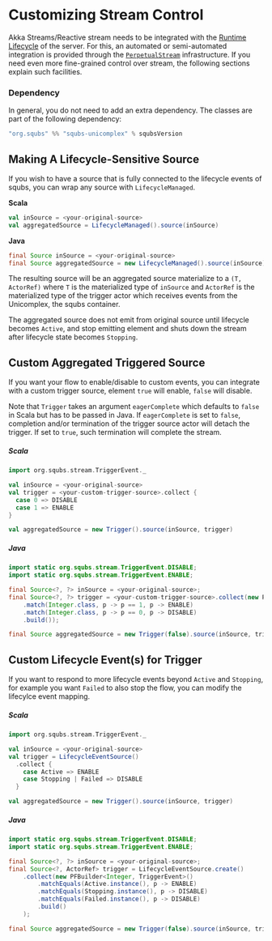 # Customizing Stream Control

Akka Streams/Reactive stream needs to be integrated with the [Runtime Lifecycle](lifecycle.md) of the server. For this, an automated or semi-automated integration is provided through the [`PerpetualStream`](perpetualstream.md) infrastructure. If you need even more fine-grained control over stream, the following sections explain such facilities.

### Dependency

In general, you do not need to add an extra dependency. The classes are part of the following dependency:

```scala
"org.squbs" %% "squbs-unicomplex" % squbsVersion
```


## Making A Lifecycle-Sensitive Source

If you wish to have a source that is fully connected to the lifecycle events of squbs, you can wrap any source with `LifecycleManaged`.

**Scala**

```scala
val inSource = <your-original-source>
val aggregatedSource = LifecycleManaged().source(inSource)
```

**Java**

```java
final Source inSource = <your-original-source>
final Source aggregatedSource = new LifecycleManaged().source(inSource);
```

The resulting source will be an aggregated source materialize to a `(T, ActorRef)` where `T` is the materialized type of `inSource` and `ActorRef` is the materialized type of the trigger actor which receives events from the Unicomplex, the squbs container.

The aggregated source does not emit from original source until lifecycle becomes `Active`, and stop emitting element and shuts down the stream after lifecycle state becomes `Stopping`.

## Custom Aggregated Triggered Source
If you want your flow to enable/disable to custom events, you can integrate with a custom trigger source,
element `true` will enable, `false` will disable.

Note that `Trigger` takes an argument `eagerComplete` which defaults to `false` in Scala but has to be
passed in Java. If `eagerComplete` is set to `false`, completion and/or termination of the trigger source actor
will detach the trigger. If set to `true`, such termination will complete the stream.

##### Scala

```scala
import org.squbs.stream.TriggerEvent._

val inSource = <your-original-source>
val trigger = <your-custom-trigger-source>.collect {
  case 0 => DISABLE
  case 1 => ENABLE
}

val aggregatedSource = new Trigger().source(inSource, trigger)
```

##### Java

```java
import static org.squbs.stream.TriggerEvent.DISABLE;
import static org.squbs.stream.TriggerEvent.ENABLE;

final Source<?, ?> inSource = <your-original-source>;
final Source<?, ?> trigger = <your-custom-trigger-source>.collect(new PFBuilder<Integer, TriggerEvent>()
    .match(Integer.class, p -> p == 1, p -> ENABLE)
    .match(Integer.class, p -> p == 0, p -> DISABLE)
    .build());

final Source aggregatedSource = new Trigger(false).source(inSource, trigger);
```

## Custom Lifecycle Event(s) for Trigger
If you want to respond to more lifecycle events beyond `Active` and `Stopping`, for example you want `Failed` to also stop the flow, you can modify the lifecylce event mapping.

##### Scala

```scala
import org.squbs.stream.TriggerEvent._

val inSource = <your-original-source>
val trigger = LifecycleEventSource()
  .collect {
    case Active => ENABLE
    case Stopping | Failed => DISABLE
  }

val aggregatedSource = new Trigger().source(inSource, trigger)
```

##### Java

```java
import static org.squbs.stream.TriggerEvent.DISABLE;
import static org.squbs.stream.TriggerEvent.ENABLE;

final Source<?, ?> inSource = <your-original-source>;
final Source<?, ActorRef> trigger = LifecycleEventSource.create()
    .collect(new PFBuilder<Integer, TriggerEvent>()
        .matchEquals(Active.instance(), p -> ENABLE)
        .matchEquals(Stopping.instance(), p -> DISABLE)
        .matchEquals(Failed.instance(), p -> DISABLE)
        .build()
    );

final Source aggregatedSource = new Trigger(false).source(inSource, trigger);
```
